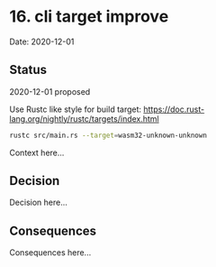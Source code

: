 # 16. cli target improve

Date: 2020-12-01

## Status

2020-12-01 proposed

Use Rustc like style for build target: https://doc.rust-lang.org/nightly/rustc/targets/index.html

```bash
rustc src/main.rs --target=wasm32-unknown-unknown
```
Context here...

## Decision

Decision here...

## Consequences

Consequences here...
